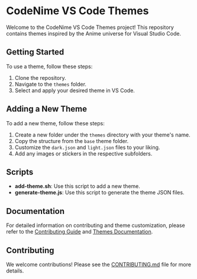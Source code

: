 # CodeNime VS Code Themes

Welcome to the CodeNime VS Code Themes project! This repository contains themes inspired by the Anime universe for Visual Studio Code.

## Getting Started

To use a theme, follow these steps:
1. Clone the repository.
2. Navigate to the `themes` folder.
3. Select and apply your desired theme in VS Code.

## Adding a New Theme

To add a new theme, follow these steps:
1. Create a new folder under the `themes` directory with your theme's name.
2. Copy the structure from the `base` theme folder.
3. Customize the `dark.json` and `light.json` files to your liking.
4. Add any images or stickers in the respective subfolders.

## Scripts

- **add-theme.sh**: Use this script to add a new theme.
- **generate-theme.js**: Use this script to generate the theme JSON files.

## Documentation

For detailed information on contributing and theme customization, please refer to the [Contributing Guide](docs/CONTRIBUTING.md) and [Themes Documentation](docs/THEMES.md).

## Contributing

We welcome contributions! Please see the [CONTRIBUTING.md](docs/CONTRIBUTING.md) file for more details.
